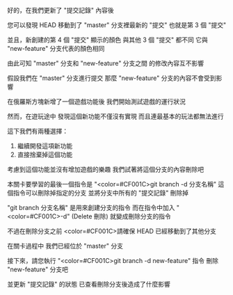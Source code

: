 好的，在我們更新了 "提交記錄" 內容後

您可以發現 HEAD 移動到了
"master" 分支裡最新的 "提交"
也就是第 3 個 "提交"

並且，新創建的第 4 個 "提交" 顯示的顏色
與其他 3 個 "提交" 都不同
它與 "new-feature" 分支代表的顏色相同

由此可知
"master" 分支和 "new-feature" 分支之間
的修改內容互不影響

假設我們在 "master" 分支進行提交
那麼 "new-feature" 分支的內容不會受到影響

在俄羅斯方塊新增了一個遊戲功能後
我們開始測試遊戲的運行狀況

然而，在遊玩途中
發現這個新功能不僅沒有實現
而且連最基本的玩法都無法進行

這下我們有兩種選擇：
1. 繼續開發這項新功能
2. 直接捨棄掉這個功能

考慮到這個功能並沒有增加遊戲的樂趣
我們試著將這個分支的內容刪除吧

本關卡要學習的最後一個指令是
"<color=#CF001C>git branch -d 分支名稱</color>" 
這個指令可以刪除掉指定的分支
並將分支中所有的 "提交記錄" 刪除掉

"git branch 分支名稱" 是用來創建分支的指令
而在指令中加入 "<color=#CF001C>-d</color>" (Delete 刪除)
就變成刪除分支的指令

不過在刪除分支之前
<color=#CF001C>請確保 HEAD 已經移動到了其他分支</color>

在關卡過程中
我們已經位於 "master" 分支

接下來，請您執行 "<color=#CF001C>git branch -d new-feature</color>" 指令
刪除 "new-feature" 分支吧

並更新 "提交記錄" 的狀態
已查看刪除分支後造成了什麼影響

